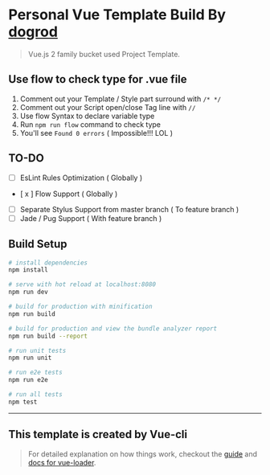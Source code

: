 # Personal Vue Template Build By [dogrod](https://github.com/dogrod)
> Vue.js 2 family bucket used Project Template.

## Use flow to check type for .vue file

1. Comment out your Template / Style part surround with ``` /* */ ```
2. Comment out your Script open/close Tag line with ``` // ```
3. Use flow Syntax to declare variable type
4. Run ``` npm run flow ``` command to check type
5. You'll see ``` Found 0 errors ``` ( Impossible!!! LOL )

## TO-DO

- [ ] EsLint Rules Optimization ( Globally )
- [ x ] Flow Support ( Globally )
- [ ] Separate Stylus Support from master branch ( To feature branch )
- [ ] Jade / Pug Support ( With feature branch )

## Build Setup

``` bash
# install dependencies
npm install

# serve with hot reload at localhost:8080
npm run dev

# build for production with minification
npm run build

# build for production and view the bundle analyzer report
npm run build --report

# run unit tests
npm run unit

# run e2e tests
npm run e2e

# run all tests
npm test
```
---
## This template is created by Vue-cli

> For detailed explanation on how things work, checkout the [guide](http://vuejs-templates.github.io/webpack/) and [docs for vue-loader](http://vuejs.github.io/vue-loader).

